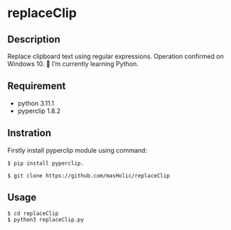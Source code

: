 # replaceClip
## Description
Replace clipboard text using regular expressions.
Operation confirmed on Windows 10.
🌱 I’m currently learning Python.

## Requirement
* python 3.11.1
* pyperclip 1.8.2

## Instration
Firstly install pyperclip module using command:
```
$ pip install pyperclip.
```
```
$ git clone https://github.com/masHolic/replaceClip
```
  
## Usage
```
$ cd replaceClip
$ python3 replaceClip.py
```
